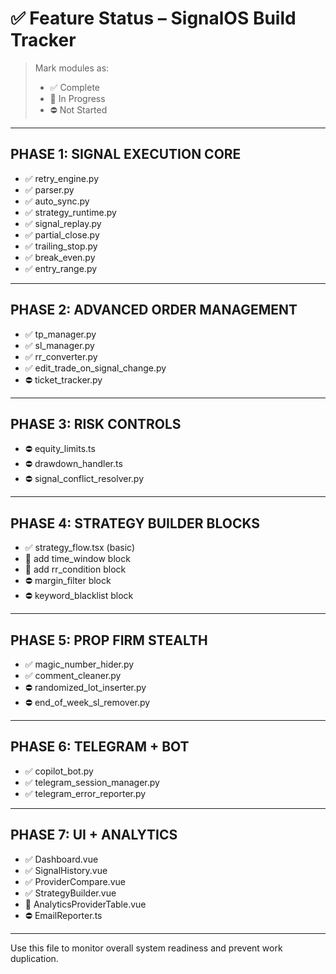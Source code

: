# ✅ Feature Status – SignalOS Build Tracker

> Mark modules as:
> - ✅ Complete
> - 🚧 In Progress
> - ⛔ Not Started

---

## PHASE 1: SIGNAL EXECUTION CORE
- ✅ retry_engine.py
- ✅ parser.py
- ✅ auto_sync.py
- ✅ strategy_runtime.py
- ✅ signal_replay.py
- ✅ partial_close.py
- ✅ trailing_stop.py
- ✅ break_even.py
- ✅ entry_range.py

---

## PHASE 2: ADVANCED ORDER MANAGEMENT
- ✅ tp_manager.py
- ✅ sl_manager.py
- ✅ rr_converter.py
- ✅ edit_trade_on_signal_change.py
- ⛔ ticket_tracker.py

---

## PHASE 3: RISK CONTROLS
- ⛔ equity_limits.ts
- ⛔ drawdown_handler.ts
- ⛔ signal_conflict_resolver.py

---

## PHASE 4: STRATEGY BUILDER BLOCKS
- ✅ strategy_flow.tsx (basic)
- 🚧 add time_window block
- 🚧 add rr_condition block
- ⛔ margin_filter block
- ⛔ keyword_blacklist block

---

## PHASE 5: PROP FIRM STEALTH
- ✅ magic_number_hider.py
- ✅ comment_cleaner.py
- ⛔ randomized_lot_inserter.py
- ⛔ end_of_week_sl_remover.py

---

## PHASE 6: TELEGRAM + BOT
- ✅ copilot_bot.py
- ✅ telegram_session_manager.py
- ✅ telegram_error_reporter.py

---

## PHASE 7: UI + ANALYTICS
- ✅ Dashboard.vue
- ✅ SignalHistory.vue
- ✅ ProviderCompare.vue
- ✅ StrategyBuilder.vue
- 🚧 AnalyticsProviderTable.vue
- ⛔ EmailReporter.ts

---

Use this file to monitor overall system readiness and prevent work duplication.

